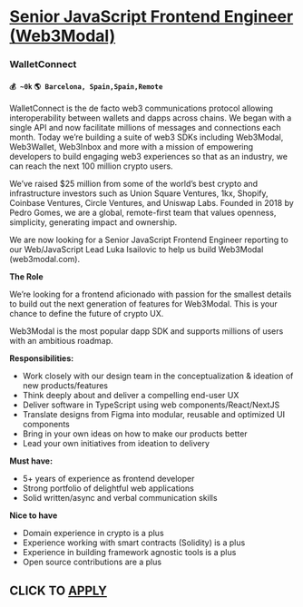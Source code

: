 # [Senior JavaScript Frontend Engineer (Web3Modal)](https://www.remotewlb.com/apply/senior-javascript-frontend-engineer-web3modal)  
### WalletConnect  
#### `💰 ~0k` `🌎 Barcelona, Spain,Spain,Remote`  

WalletConnect is the de facto web3 communications protocol allowing interoperability between wallets and dapps across chains. We began with a single API and now facilitate millions of messages and connections each month. Today we’re building a suite of web3 SDKs including Web3Modal, Web3Wallet, Web3Inbox and more with a mission of empowering developers to build engaging web3 experiences so that as an industry, we can reach the next 100 million crypto users.

We’ve raised $25 million from some of the world’s best crypto and infrastructure investors such as Union Square Ventures, 1kx, Shopify, Coinbase Ventures, Circle Ventures, and Uniswap Labs. Founded in 2018 by Pedro Gomes, we are a global, remote-first team that values openness, simplicity, generating impact and ownership.

We are now looking for a Senior JavaScript Frontend Engineer reporting to our Web/JavaScript Lead Luka Isailovic to help us build Web3Modal (web3modal.com).

 **The Role**

We’re looking for a frontend aficionado with passion for the smallest details to build out the next generation of features for Web3Modal. This is your chance to define the future of crypto UX.

Web3Modal is the most popular dapp SDK and supports millions of users with an ambitious roadmap.

 **Responsibilities:**

  * Work closely with our design team in the conceptualization & ideation of new products/features
  * Think deeply about and deliver a compelling end-user UX
  * Deliver software in TypeScript using web components/React/NextJS
  * Translate designs from Figma into modular, reusable and optimized UI components
  * Bring in your own ideas on how to make our products better
  * Lead your own initiatives from ideation to delivery

**Must have:**

  * 5+ years of experience as frontend developer
  * Strong portfolio of delightful web applications
  * Solid written/async and verbal communication skills

**Nice to have**

  * Domain experience in crypto is a plus
  * Experience working with smart contracts (Solidity) is a plus
  * Experience in building framework agnostic tools is a plus
  * Open source contributions are a plus

  
## CLICK TO [APPLY](https://www.remotewlb.com/apply/senior-javascript-frontend-engineer-web3modal)

